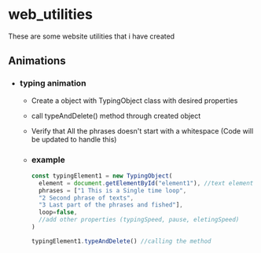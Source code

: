# web_utilities
These are some website utilities that i have created

## Animations

* ### typing animation
  * Create a object with TypingObject class with desired properties
  * call typeAndDelete() method through created object
  * Verify that All the phrases doesn't start with a whitespace (Code will be updated to handle this)
  * ### example
 
      ~~~js
      const typingElement1 = new TypingObject(
        element = document.getElementById("element1"), //text element in html file
        phrases = ["1 This is a Single time loop",
        "2 Second phrase of texts",
        "3 Last part of the phrases and fished"],
        loop=false,
        //add other properties (typingSpeed, pause, eletingSpeed)
      )

      typingElement1.typeAndDelete() //calling the method
      ~~~
